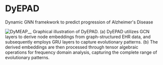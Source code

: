 # DyEPAD
Dynamic GNN framekwork to predict progression of Alzheimer's Disease

![DyMEAP__](https://github.com/user-attachments/assets/6c1ff3e3-d0ec-4e85-8fba-775ca589c416)
Graphical illustration of DyEPAD. (a) DyEPAD utilizes GCN layers to derive node embeddings from graph-structured EHR data, and subsequently employs GRU layers to capture evolutionary patterns. (b) The derived embeddings are then processed through tensor algebraic operations for frequency domain analysis, capturing the complete range of evolutionary patterns.
